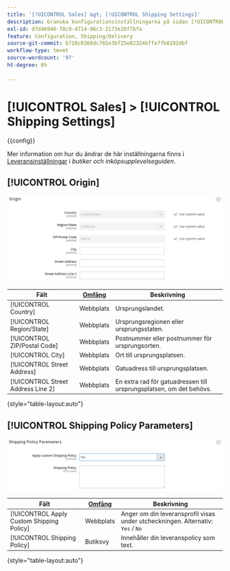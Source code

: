 ```yaml
---
title: '[!UICONTROL Sales] &gt; [!UICONTROL Shipping Settings]'
description: Granska konfigurationsinställningarna på sidan [!UICONTROL Sales] &gt; [!UICONTROL Shipping Settings] i Commerce Admin.
exl-id: d7d46946-f8c9-4714-96c3-2173e28f7bfa
feature: Configuration, Shipping/Delivery
source-git-commit: b710c0368dc765e3bf25e82324bffe7fb8192dbf
workflow-type: tm+mt
source-wordcount: '97'
ht-degree: 0%

---
```


# [!UICONTROL Sales] > [!UICONTROL Shipping Settings]

{{config}}

Mer information om hur du ändrar de här inställningarna finns i [Leveransinställningar](../../stores-purchase/shipping-settings.md) i _butiker och inköpsupplevelseguiden_.

## [!UICONTROL Origin]

![Ursprung](./assets/shipping-settings-origin.png)<!-- zoom -->

| Fält | [Omfång](../../getting-started/websites-stores-views.md#scope-settings) | Beskrivning |
|--- |--- |--- |
| [!UICONTROL Country] | Webbplats | Ursprungslandet. |
| [!UICONTROL Region/State] | Webbplats | Ursprungsregionen eller ursprungsstaten. |
| [!UICONTROL ZIP/Postal Code] | Webbplats | Postnummer eller postnummer för ursprungsorten. |
| [!UICONTROL City] | Webbplats | Ort till ursprungsplatsen. |
| [!UICONTROL Street Address] | Webbplats | Gatuadress till ursprungsplatsen. |
| [!UICONTROL Street Address Line 2] | Webbplats | En extra rad för gatuadressen till ursprungsplatsen, om det behövs. |

{style="table-layout:auto"}

## [!UICONTROL Shipping Policy Parameters]

![Parametrar för leveransprincip](./assets/shipping-settings-shipping-policy-parameters.png)<!-- zoom -->

| Fält | [Omfång](../../getting-started/websites-stores-views.md#scope-settings) | Beskrivning |
|--- |--- |--- |
| [!UICONTROL Apply Custom Shipping Policy] | Webbplats | Anger om din leveransprofil visas under utcheckningen. Alternativ: `Yes` / `No` |
| [!UICONTROL Shipping Policy] | Butiksvy | Innehåller din leveranspolicy som text. |

{style="table-layout:auto"}
